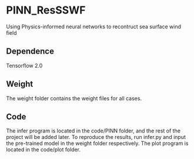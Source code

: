 # PINN_ResSSWF
Using Physics-informed neural networks to recontruct sea surface wind field
## Dependence
Tensorflow 2.0
## Weight
The weight folder contains the weight files for all cases. 
## Code
The infer program is located in the code/PINN folder, and the rest of the project will be added later. 
To reproduce the results, run infer.py and input the pre-trained model in the weight folder respectively. 
The plot program is located in the code/plot folder.
